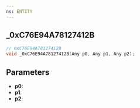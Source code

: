 ```yaml
---
ns: ENTITY
---
```

## _0xC76E94A78127412B

```c
// 0xC76E94A78127412B
void _0xC76E94A78127412B(Any p0, Any p1, Any p2);
```

## Parameters
* **p0**:
* **p1**:
* **p2**:
